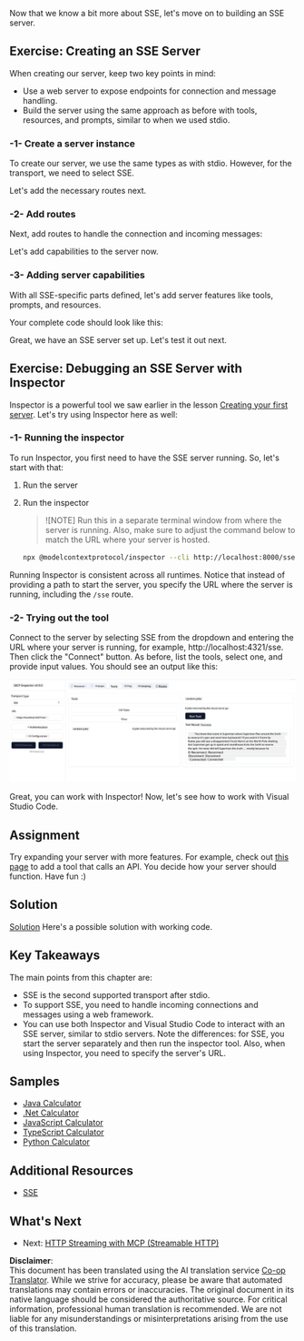 <!--
CO_OP_TRANSLATOR_METADATA:
{
  "original_hash": "3dd2f1e39277c31b0e57e29d165354d6",
  "translation_date": "2025-06-12T22:55:16+00:00",
  "source_file": "03-GettingStarted/05-sse-server/README.md",
  "language_code": "en"
}
-->
Now that we know a bit more about SSE, let's move on to building an SSE server.

## Exercise: Creating an SSE Server

When creating our server, keep two key points in mind:

- Use a web server to expose endpoints for connection and message handling.
- Build the server using the same approach as before with tools, resources, and prompts, similar to when we used stdio.

### -1- Create a server instance

To create our server, we use the same types as with stdio. However, for the transport, we need to select SSE.

Let's add the necessary routes next.

### -2- Add routes

Next, add routes to handle the connection and incoming messages:

Let's add capabilities to the server now.

### -3- Adding server capabilities

With all SSE-specific parts defined, let's add server features like tools, prompts, and resources.

Your complete code should look like this:

Great, we have an SSE server set up. Let's test it out next.

## Exercise: Debugging an SSE Server with Inspector

Inspector is a powerful tool we saw earlier in the lesson [Creating your first server](/03-GettingStarted/01-first-server/README.md). Let's try using Inspector here as well:

### -1- Running the inspector

To run Inspector, you first need to have the SSE server running. So, let's start with that:

1. Run the server

1. Run the inspector

    > ![NOTE]
    > Run this in a separate terminal window from where the server is running. Also, make sure to adjust the command below to match the URL where your server is hosted.

    ```sh
    npx @modelcontextprotocol/inspector --cli http://localhost:8000/sse --method tools/list
    ```

Running Inspector is consistent across all runtimes. Notice that instead of providing a path to start the server, you specify the URL where the server is running, including the `/sse` route.

### -2- Trying out the tool

Connect to the server by selecting SSE from the dropdown and entering the URL where your server is running, for example, http://localhost:4321/sse. Then click the "Connect" button. As before, list the tools, select one, and provide input values. You should see an output like this:

![SSE Server running in inspector](../../../../translated_images/sse-inspector.d86628cc597b8fae807a31d3d6837842f5f9ee1bcc6101013fa0c709c96029ad.en.png)

Great, you can work with Inspector! Now, let's see how to work with Visual Studio Code.

## Assignment

Try expanding your server with more features. For example, check out [this page](https://api.chucknorris.io/) to add a tool that calls an API. You decide how your server should function. Have fun :)

## Solution

[Solution](./solution/README.md) Here's a possible solution with working code.

## Key Takeaways

The main points from this chapter are:

- SSE is the second supported transport after stdio.
- To support SSE, you need to handle incoming connections and messages using a web framework.
- You can use both Inspector and Visual Studio Code to interact with an SSE server, similar to stdio servers. Note the differences: for SSE, you start the server separately and then run the inspector tool. Also, when using Inspector, you need to specify the server's URL.

## Samples 

- [Java Calculator](../samples/java/calculator/README.md)
- [.Net Calculator](../../../../03-GettingStarted/samples/csharp)
- [JavaScript Calculator](../samples/javascript/README.md)
- [TypeScript Calculator](../samples/typescript/README.md)
- [Python Calculator](../../../../03-GettingStarted/samples/python) 

## Additional Resources

- [SSE](https://developer.mozilla.org/en-US/docs/Web/API/Server-sent_events)

## What's Next

- Next: [HTTP Streaming with MCP (Streamable HTTP)](/03-GettingStarted/06-http-streaming/README.md)

**Disclaimer**:  
This document has been translated using the AI translation service [Co-op Translator](https://github.com/Azure/co-op-translator). While we strive for accuracy, please be aware that automated translations may contain errors or inaccuracies. The original document in its native language should be considered the authoritative source. For critical information, professional human translation is recommended. We are not liable for any misunderstandings or misinterpretations arising from the use of this translation.